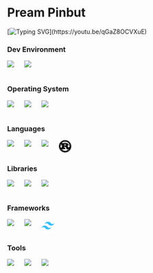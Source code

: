 # Pream Pinbut

[![Typing SVG](https://readme-typing-svg.demolab.com?font=Fira+Code&weight=700&duration=2500&pause=1000&repeat=false&color=FF008BFF&width=435&lines=I+will+fall+in+%22Love%22+more+and+more.)](https://youtu.be/qGaZ8OCVXuE)

### Dev Environment
<a href="https://github.com/momozahara/dev/">
  <img align="left" width="30px" style="padding-right:10px;" src="https://cdn.jsdelivr.net/gh/devicons/devicon/icons/windows8/windows8-original.svg" />
</a>
<a href="https://github.com/momozahara/dotfile/">
  <img align="left" width="30px" style="padding-right:10px;" src="https://cdn.jsdelivr.net/gh/devicons/devicon@latest/icons/archlinux/archlinux-original.svg" />
</a>
<br/>

#

### Operating System

<a href="https://www.microsoft.com/">
  <img align="left" width="30px" style="padding-right:10px;" src="https://cdn.jsdelivr.net/gh/devicons/devicon/icons/windows8/windows8-original.svg" />
</a>
<a href="https://archlinux.org/">
  <img align="left" width="30px" style="padding-right:10px;" src="https://cdn.jsdelivr.net/gh/devicons/devicon@latest/icons/archlinux/archlinux-original.svg" />
</a>
<a href="https://ubuntu.com/">
  <img align="left" width="30px" style="padding-right:10px;" src="https://cdn.jsdelivr.net/gh/devicons/devicon@latest/icons/ubuntu/ubuntu-original.svg" />
</a>
<br/>

#

### Languages
<a href="https://www.ecma-international.org/publications-and-standards/standards/ecma-262/">
  <img align="left" width="30px" style="padding-right:10px;" src="https://cdn.jsdelivr.net/gh/devicons/devicon/icons/javascript/javascript-original.svg" />
</a>
<a href="https://www.typescriptlang.org/">
  <img align="left" width="30px" style="padding-right:10px;" src="https://cdn.jsdelivr.net/gh/devicons/devicon/icons/typescript/typescript-original.svg" />
</a>
<a href="https://go.dev">
  <img align="left" width="30px" style="padding-right:10px;" src="https://cdn.jsdelivr.net/gh/devicons/devicon@latest/icons/go/go-original.svg" />
</a>
<a href="https://www.rust-lang.org/">
  <img align="left" width="30px" style="padding-right:10px;" src="https://raw.githubusercontent.com/devicons/devicon/v2.16.0/icons/rust/rust-original.svg" />
</a>
<br/>

#

### Libraries
<a href="https://reactjs.org/">
  <img align="left" width="30px" style="padding-right:10px;" src="https://cdn.jsdelivr.net/gh/devicons/devicon/icons/react/react-original.svg" />
</a>
<a href="https://vuejs.org">
  <img align="left" width="30px" style="padding-right:10px;" src="https://cdn.jsdelivr.net/gh/devicons/devicon@latest/icons/vuejs/vuejs-original.svg" />
</a>
<a href="https://vuetifyjs.com">
  <img align="left" width="30px" style="padding-right:10px;" src="https://cdn.jsdelivr.net/gh/devicons/devicon@latest/icons/vuetify/vuetify-original.svg" />
</a>
<br/>

#

### Frameworks
<a href="https://nextjs.org/">
  <img align="left" width="30px" style="padding-right:10px;" src="https://cdn.jsdelivr.net/gh/devicons/devicon/icons/nextjs/nextjs-original.svg" />
</a>
<a href="https://nuxt.com">
  <img align="left" width="30px" style="padding-right:10px;" src="https://cdn.jsdelivr.net/gh/devicons/devicon@latest/icons/nuxtjs/nuxtjs-original.svg" />
</a>
<a href="https://tailwindcss.com/">
  <img align="left" width="30px" style="padding-right:10px;" src="https://raw.githubusercontent.com/devicons/devicon/v2.16.0/icons/tailwindcss/tailwindcss-original.svg" />
</a>
<br/>

#

### Tools
<a href="https://www.docker.com/">
  <img align="left" width="30px" style="padding-right:10px;" src="https://cdn.jsdelivr.net/gh/devicons/devicon/icons/docker/docker-plain.svg" />
</a>
<a href="https://kubernetes.io/">
  <img align="left" width="30px" style="padding-right:10px;" src="https://cdn.jsdelivr.net/gh/devicons/devicon/icons/kubernetes/kubernetes-plain.svg" />
</a>
<a href="https://www.portainer.io">
  <img align="left" width="30px" style="padding-right:10px;" src="https://cdn.jsdelivr.net/gh/devicons/devicon@latest/icons/portainer/portainer-original.svg" />
</a>

<!--
**momozahara/momozahara** is a ✨ _special_ ✨ repository because its `README.md` (this file) appears on your GitHub profile.

Here are some ideas to get you started:

- 🔭 I’m currently working on ...
- 🌱 I’m currently learning ...
- 👯 I’m looking to collaborate on ...
- 🤔 I’m looking for help with ...
- 💬 Ask me about ...
- 📫 How to reach me: ...
- 😄 Pronouns: ...
- ⚡ Fun fact: ...
-->
